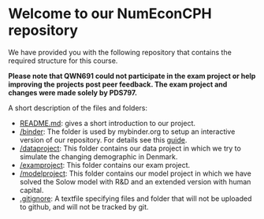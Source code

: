 # Welcome to our NumEconCPH repository

We have provided you with the following repository that contains the required structure for this course. 

**Please note that QWN691 could not participate in the exam project or help improving the projects post peer feedback. The exam project and changes were made solely by PDS797.**

A short description of the files and folders:

* [README.md](/README.md): gives a short introduction to our project.
* [/binder](/binder/): The folder is used by mybinder.org to setup an interactive version of our repository. For details see this [guide](https://numeconcopenhagen.netlify.com/guides/mybinder/).
* [/dataproject](/dataproject): This folder contains our data project in which we try to simulate the changing demographic in Denmark.
* [/examproject](/examproject): This folder contains our exam project. 
* [/modelproject](/modelproject): This folder contains our model project in which we have solved the Solow model with R&D and an extended version with human capital.
* [.gitignore](/.gitignore): A textfile specifying files and folder that will not be uploaded to github, and will not be tracked by git.  
